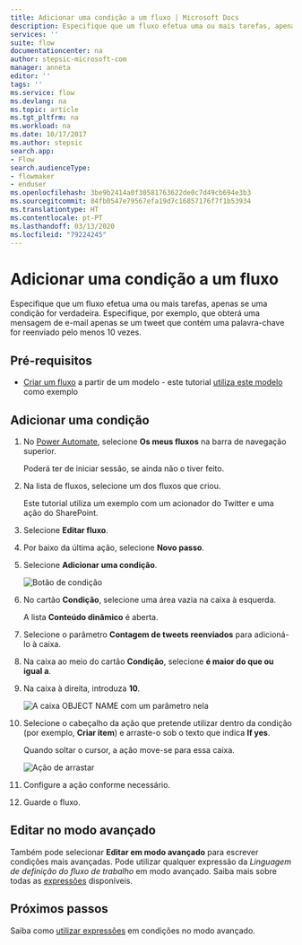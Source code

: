 ```yaml
---
title: Adicionar uma condição a um fluxo | Microsoft Docs
description: Especifique que um fluxo efetua uma ou mais tarefas, apenas se uma condição for verdadeira.
services: ''
suite: flow
documentationcenter: na
author: stepsic-microsoft-com
manager: anneta
editor: ''
tags: ''
ms.service: flow
ms.devlang: na
ms.topic: article
ms.tgt_pltfrm: na
ms.workload: na
ms.date: 10/17/2017
ms.author: stepsic
search.app:
- Flow
search.audienceType:
- flowmaker
- enduser
ms.openlocfilehash: 3be9b2414a0f30581763622de0c7d49cb694e3b3
ms.sourcegitcommit: 84fb0547e79567efa19d7c16857176f7f1b53934
ms.translationtype: HT
ms.contentlocale: pt-PT
ms.lasthandoff: 03/13/2020
ms.locfileid: "79224245"
---
```

# <a name="add-a-condition-to-a-flow"></a>Adicionar uma condição a um fluxo


Especifique que um fluxo efetua uma ou mais tarefas, apenas se uma condição for verdadeira. Especifique, por exemplo, que obterá uma mensagem de e-mail apenas se um tweet que contém uma palavra-chave for reenviado pelo menos 10 vezes.

## <a name="prerequisites"></a>Pré-requisitos

* [Criar um fluxo](get-started-logic-template.md) a partir de um modelo - este tutorial [utiliza este modelo](https://flow.microsoft.com/galleries/public/templates/e78571e5c70e4806a18eeacba5a897c8/) como exemplo

## <a name="add-a-condition"></a>Adicionar uma condição

1. No [Power Automate](https://flow.microsoft.com), selecione **Os meus fluxos** na barra de navegação superior.

    Poderá ter de iniciar sessão, se ainda não o tiver feito.

1. Na lista de fluxos, selecione um dos fluxos que criou.

    Este tutorial utiliza um exemplo com um acionador do Twitter e uma ação do SharePoint.

1. Selecione **Editar fluxo**.

1. Por baixo da última ação, selecione **Novo passo**.

1. Selecione **Adicionar uma condição**.

    ![Botão de condição](./media/add-condition/add-condition.png)

1. No cartão **Condição**, selecione uma área vazia na caixa à esquerda.

    A lista **Conteúdo dinâmico** é aberta.

1. Selecione o parâmetro **Contagem de tweets reenviados** para adicioná-lo à caixa.

1. Na caixa ao meio do cartão **Condição**, selecione **é maior do que ou igual a**.

1. Na caixa à direita, introduza **10**.

    ![A caixa OBJECT NAME com um parâmetro nela](./media/add-condition/specify-condition.png)

1. Selecione o cabeçalho da ação que pretende utilizar dentro da condição (por exemplo, **Criar item**) e arraste-o sob o texto que indica **If yes**.

    Quando soltar o cursor, a ação move-se para essa caixa.

    ![Ação de arrastar](./media/add-condition/drag-action.png)

1. Configure a ação conforme necessário.

1. Guarde o fluxo.

## <a name="edit-in-advanced-mode"></a>Editar no modo avançado

Também pode selecionar **Editar em modo avançado** para escrever condições mais avançadas. Pode utilizar qualquer expressão da *Linguagem de definição do fluxo de trabalho* em modo avançado. Saiba mais sobre todas as [expressões](https://msdn.microsoft.com/library/azure/mt643789.aspx) disponíveis.

## <a name="next-steps"></a>Próximos passos

Saiba como [utilizar expressões](use-expressions-in-conditions.md) em condições no modo avançado.